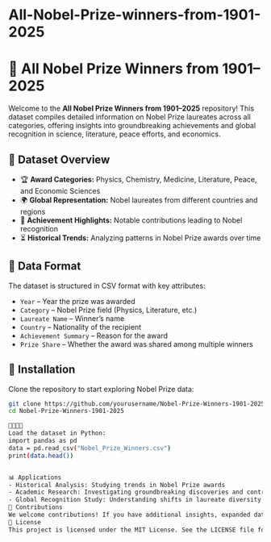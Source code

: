 # All-Nobel-Prize-winners-from-1901-2025
# 🏅 All Nobel Prize Winners from 1901–2025

Welcome to the **All Nobel Prize Winners from 1901–2025** repository! This dataset compiles detailed information on Nobel Prize laureates across all categories, offering insights into groundbreaking achievements and global recognition in science, literature, peace efforts, and economics.

## 📌 Dataset Overview
- 🏆 **Award Categories:** Physics, Chemistry, Medicine, Literature, Peace, and Economic Sciences  
- 🌍 **Global Representation:** Nobel laureates from different countries and regions  
- 📜 **Achievement Highlights:** Notable contributions leading to Nobel recognition  
- ⏳ **Historical Trends:** Analyzing patterns in Nobel Prize awards over time  

## 📂 Data Format
The dataset is structured in CSV format with key attributes:
- `Year` – Year the prize was awarded  
- `Category` – Nobel Prize field (Physics, Literature, etc.)  
- `Laureate Name` – Winner’s name  
- `Country` – Nationality of the recipient  
- `Achievement Summary` – Reason for the award  
- `Prize Share` – Whether the award was shared among multiple winners  

## 🔧 Installation
Clone the repository to start exploring Nobel Prize data:
```bash
git clone https://github.com/yourusername/Nobel-Prize-Winners-1901-2025.git
cd Nobel-Prize-Winners-1901-2025


Load the dataset in Python:
import pandas as pd
data = pd.read_csv("Nobel_Prize_Winners.csv")
print(data.head())


📊 Applications
- Historical Analysis: Studying trends in Nobel Prize awards
- Academic Research: Investigating groundbreaking discoveries and contributions
- Global Recognition Study: Understanding shifts in laureate diversity over time
🤝 Contributions
We welcome contributions! If you have additional insights, expanded datasets, or improvements, feel free to submit a pull request.
📜 License
This project is licensed under the MIT License. See the LICENSE file for details

